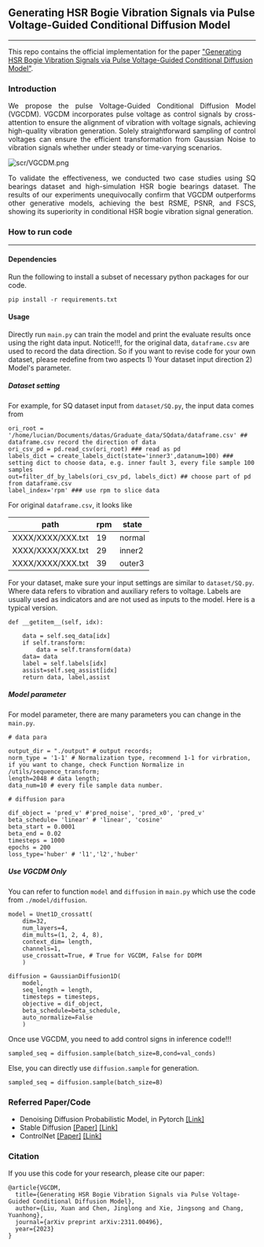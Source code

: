 ## Generating HSR Bogie Vibration Signals via Pulse Voltage-Guided Conditional Diffusion Model

--------------------
This repo contains the official implementation for the paper ["Generating HSR Bogie Vibration Signals via Pulse Voltage-Guided Conditional Diffusion Model"](https://arxiv.org/abs/2311.00496).

### Introduction

<div align="justify"> We propose the pulse Voltage-Guided Conditional Diffusion Model (VGCDM). VGCDM incorporates pulse voltage as control signals by cross-attention to ensure the alignment of vibration with voltage signals, achieving high-quality vibration generation. Solely straightforward sampling of control voltages can ensure the efficient transformation from Gaussian Noise to vibration signals whether under steady or time-varying scenarios.

![scr/VGCDM.png](..%2F..%2F%E5%85%B1%E4%BA%AB%E5%B7%A5%E4%BD%9C%E6%96%87%E4%BB%B6%E5%A4%B9%2Fshare_file%2Fpaper3%2F%E9%85%8D%E5%9B%BE%2Fmethod%2FVGCDM.png)

To validate the effectiveness, we conducted two case studies using SQ bearings dataset and high-simulation HSR bogie bearings dataset. The results of our experiments unequivocally confirm that VGCDM outperforms other generative models, achieving the best RSME, PSNR, and FSCS, showing its superiority in conditional HSR bogie vibration signal generation.</div>

### How to run code

-------------------------------------
#### Dependencies
Run the following to install a subset of necessary python packages for our code.

```
pip install -r requirements.txt
```

#### Usage
Directly run ```main.py``` can train the model and print the evaluate results once using the right data input. Notice!!!, for the original data, ```dataframe.csv``` are used to record the data direction. So if you want to revise code for your own dataset, please redefine from two aspects 1) Your dataset input direction 2) Model's parameter.

##### Dataset setting

For example, for SQ dataset input from ```dataset/SQ.py```, the input data comes from 
```
ori_root = '/home/lucian/Documents/datas/Graduate_data/SQdata/dataframe.csv' ## dataframe.csv record the direction of data
ori_csv_pd = pd.read_csv(ori_root) ### read as pd
labels_dict = create_labels_dict(state='inner3',datanum=100) ### setting dict to choose data, e.g. inner fault 3, every file sample 100 samples
out=filter_df_by_labels(ori_csv_pd, labels_dict) ## choose part of pd from dataframe.csv
label_index='rpm' ### use rpm to slice data
```
For original ```dataframe.csv```, it looks like

| path  | rpm     | state      |
|-----------------------------------------------------|---------|------------|
| XXXX/XXXX/XXX.txt                                           | 19      | normal     |
| XXXX/XXXX/XXX.txt | 29      | inner2     |
| XXXX/XXXX/XXX.txt | 39      | outer3     |


For your dataset, make sure your input settings are similar to ```dataset/SQ.py```. Where data refers to vibration and auxiliary refers to voltage. Labels are usually used as indicators and are not used as inputs to the model. Here is a typical version.

```
def __getitem__(self, idx):

    data = self.seq_data[idx]
    if self.transform:
        data = self.transform(data)
    data= data
    label = self.labels[idx]
    assist=self.seq_assist[idx]
    return data, label,assist
```

##### Model parameter
For model parameter, there are many parameters you can change in the ```main.py```.
```
# data para

output_dir = "./output" # output records;
norm_type = '1-1' # Normalization type, recommend 1-1 for virbration, if you want to change, check Function Normalize in /utils/sequence_transform;
length=2048 # data length;
data_num=10 # every file sample data number.

# diffusion para

dif_object = 'pred_v' #'pred_noise', 'pred_x0', 'pred_v'
beta_schedule= 'linear' # 'linear', 'cosine'
beta_start = 0.0001 
beta_end = 0.02
timesteps = 1000
epochs = 200
loss_type='huber' # 'l1','l2','huber'
```
##### Use VGCDM Only

You can refer to function ```model``` and ```diffusion``` in ```main.py``` which use the code from ```./model/diffusion```. 

```
model = Unet1D_crossatt(
    dim=32,
    num_layers=4,
    dim_mults=(1, 2, 4, 8),
    context_dim= length,
    channels=1,
    use_crossatt=True, # True for VGCDM, False for DDPM
    )  
    
diffusion = GaussianDiffusion1D(
    model,
    seq_length = length,
    timesteps = timesteps, 
    objective = dif_object, 
    beta_schedule=beta_schedule,
    auto_normalize=False
    )    
```
Once use VGCDM, you need to add control signs in inference code!!!
```
sampled_seq = diffusion.sample(batch_size=B,cond=val_conds)
```
Else, you can directly use ```diffusion.sample``` for generation.

```
sampled_seq = diffusion.sample(batch_size=B)
```



### Referred Paper/Code

* Denoising Diffusion Probabilistic Model, in Pytorch [[Link]](https://github.com/lucidrains/denoising-diffusion-pytorch)
* Stable Diffusion [[Paper]](https://openaccess.thecvf.com/content/CVPR2022/papers/Rombach_High-Resolution_Image_Synthesis_With_Latent_Diffusion_Models_CVPR_2022_paper.pdf) [[Link]](https://github.com/CompVis/stable-diffusion)
* ControlNet [[Paper]](https://arxiv.org/abs/2302.05543) [[Link]](https://github.com/lllyasviel/ControlNet) 


### Citation
If you use this code for your research, please cite our paper:
```
@article{VGCDM,
  title={Generating HSR Bogie Vibration Signals via Pulse Voltage-Guided Conditional Diffusion Model},
  author={Liu, Xuan and Chen, Jinglong and Xie, Jingsong and Chang, Yuanhong},
  journal={arXiv preprint arXiv:2311.00496},
  year={2023}
}
```